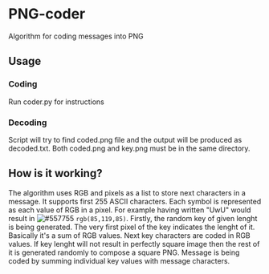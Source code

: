 # PNG-coder
Algorithm for coding messages into PNG

## Usage

### Coding
Run coder.py for instructions
### Decoding
Script will try to find coded.png file and the output will be produced as decoded.txt. Both coded.png and key.png must be in the same directory.

## How is it working?
The algorithm uses RGB and pixels as a list to store next characters in a message. It supports first 255 ASCII characters. Each symbol is represented as each value  of RGB in a pixel.  For example having written "UwU" would result in ![#557755](https://via.placeholder.com/15/557755/000000?text=+) `rgb(85,119,85)`. Firstly, the random key of given lenght  is being generated. The very first pixel of the key indicates the lenght of it. Basically it's a sum of RGB values. Next key characters are coded in RGB values. If key lenght will not result in perfectly square image then the rest of it is generated randomly to compose a square PNG. Message is being coded by summing individual key values with message characters.  

